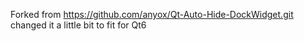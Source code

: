 Forked from 
https://github.com/anyox/Qt-Auto-Hide-DockWidget.git
changed it a little bit to fit for Qt6
